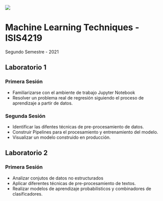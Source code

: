 <img src="https://bloqueneon.uniandes.edu.co/content/enforced/52233-202120_ISIS4219_01/Laboratorios.png?_&d2lSessionVal=guLBE9l4cI9Tip6PM5JSzKgp6&_&d2lSessionVal=iDtWjzbHb92iC3sVmHUqajJ2k&_&d2lSessionVal=g2xptlvZ5GrV3W5yGlhIgeBnN" ><br>
# Machine Learning Techniques - ISIS4219

Segundo Semestre - 2021

## Laboratorio 1
### Primera Sesión
*   Familiarizarse con el ambiente de trabajo Jupyter Notebook
*   Resolver un problema real de regresión siguiendo el proceso de aprendizaje a partir de datos.
### Segunda Sesión
*   Identificar las difentes técnicas de pre-procesamiento de datos.
*   Construir Pipelines para el procesamiento y entrenamiento del modelo.
*   Visualizar un modelo construido en producción.
## Laboratorio 2
### Primera Sesión
*   Analizar conjutos de datos no estructurados
*   Aplicar diferentes técnicas de pre-procesamiento de textos.
*   Realizar modelos de aprendizaje probabilisticos y combinadores de clasificadores.

